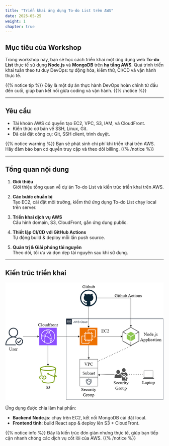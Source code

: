 ```yaml
---
title: "Triển khai ứng dụng To-do List trên AWS"
date: 2025-05-25
weight: 1
chapter: true
---
```


## Mục tiêu của Workshop

Trong workshop này, bạn sẽ học cách triển khai một ứng dụng web **To-do List** thực tế sử dụng **Node.js** và **MongoDB** trên **hạ tầng AWS**. Quá trình triển khai tuân theo tư duy DevOps: tự động hóa, kiểm thử, CI/CD và vận hành thực tế.

{{% notice tip %}}
Đây là một dự án thực hành DevOps hoàn chỉnh từ đầu đến cuối, giúp bạn kết nối giữa coding và vận hành.
{{% /notice %}}

---

## Yêu cầu

- Tài khoản AWS có quyền tạo EC2, VPC, S3, IAM, và CloudFront.
- Kiến thức cơ bản về SSH, Linux, Git.
- Đã cài đặt công cụ: Git, SSH client, trình duyệt.

{{% notice warning %}}
Bạn sẽ phát sinh chi phí khi triển khai trên AWS. Hãy đảm bảo bạn có quyền truy cập và theo dõi billing.
{{% /notice %}}

---

## Tổng quan nội dung

1. **Giới thiệu**  
   Giới thiệu tổng quan về dự án To-do List và kiến trúc triển khai trên AWS.

2. **Các bước chuẩn bị**  
   Tạo EC2, cài đặt môi trường, kiểm thử ứng dụng To-do List chạy local trên server.

3. **Triển khai dịch vụ AWS**  
   Cấu hình domain, S3, CloudFront, gắn ứng dụng public.

4. **Thiết lập CI/CD với GitHub Actions**  
   Tự động build & deploy mỗi lần push source.

5. **Quản trị & Giải phóng tài nguyên**  
   Theo dõi, tối ưu và dọn dẹp tài nguyên sau khi sử dụng.

---

## Kiến trúc triển khai

![Arch](/images/arc-logical.png)

Ứng dụng được chia làm hai phần:

- **Backend Node.js**: chạy trên EC2, kết nối MongoDB cài đặt local.
- **Frontend tĩnh**: build React app & deploy lên S3 + CloudFront.

{{% notice info %}}
Đây là kiến trúc đơn giản nhưng thực tế, giúp bạn tiếp cận nhanh chóng các dịch vụ cốt lõi của AWS.
{{% /notice %}}

